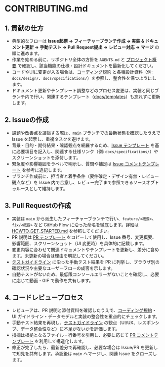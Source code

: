 # CONTRIBUTING.md

## 1. 貢献の仕方

-   典型的なフローは **Issue起票 → フィーチャーブランチ作成 → 実装 & ドキュメント更新 → 手動テスト → Pull Request提出 → レビュー対応 → マージ** の順に進めます。
-   作業を始める前に、リポジトリ全体の方針を `AGENTS.md` と [プロジェクト概要](README.md) で確認し、該当機能の仕様・設計ドキュメントを最新化してください。
-   コードやUIに変更が入る場合は、[コーディング規約](02_CODING_STANDARDS.md) と各種設計資料（例: `docs/design/`、`docs/specifications/`）を参照し、整合性を保つようにします。
-   ドキュメント更新やテンプレート調整などのプロセス変更は、実装と同じブランチ内で行い、関連するテンプレート（[docs/templates](templates/README.md)）も忘れずに更新します。

## 2. Issueの作成

-   課題や改善点を議論する際は、`main` ブランチでの最新状態を確認したうえで Issue を起票し、重複タスクを避けます。
-   背景・目的・期待結果・確認観点を網羅するため、[Issue テンプレート](templates/issue_body.md) を基に必要項目を記入し、関連する仕様リンク（例: `docs/specifications/`）やスクリーンショットを添付します。
-   緊急度や影響範囲をラベルで明示し、質問や補足は [Issue コメントテンプレート](templates/issue_comment_body.md) を参考に追記します。
-   ブランチ作成前に、担当者と着手条件（要件確定・デザイン有無・レビュー観点など）を Issue 内で合意し、レビュー完了まで参照できるソースオブトゥルースとして維持します。

## 3. Pull Requestの作成

-   実装は `main` から派生したフィーチャーブランチで行い、`feature/<概要>`、`fix/<概要>` など GitHub Flow に沿った命名を徹底します。詳細は [HOWTO_GET_STARTED.md](HOWTO_GET_STARTED.md) を参照してください。
-   PR 説明は [PR テンプレート](templates/pr_body.md) をコピーして使用し、Issue 番号、変更概要、影響範囲、スクリーンショット（UI 変更時）を具体的に記載します。
-   変更内容に合わせて関連ドキュメントやテンプレートを更新し、差分に含めます。未更新の場合は理由を明記してください。
-   [テストガイドライン](03_TESTING_GUIDELINES.md) に沿った手動テスト結果を PR に列挙し、ブラウザ別の確認状況や主要なユーザーフローの成否を示します。
-   自動テストがないため、最低限コンソールエラーがないことを確認し、必要に応じて動画・GIF で動作を共有します。

## 4. コードレビュープロセス

-   レビューアは、PR 説明と添付資料を確認したうえで、[コーディング規約](02_CODING_STANDARDS.md)・UI ガイドライン・データモデルと実装の整合性を重点的にチェックします。
-   手動テスト結果を再現し、[テストガイドライン](03_TESTING_GUIDELINES.md) の観点（UI/UX、レスポンシブ、データ整合性など）に不足がないかを評価します。
-   指摘は根拠となるファイル・行番号を引用し、必要に応じて [PR コメントテンプレート](templates/pr_comment_body.md) を利用して構造化します。
-   修正が完了したら、最新差分で再確認し、必要な場合は Issue/PR を更新して知見を共有します。承認後は `main` へマージし、関連 Issue をクローズします。
